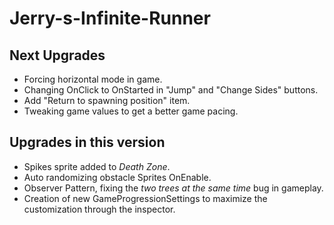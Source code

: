 # Jerry-s-Infinite-Runner
## Next Upgrades
- Forcing horizontal mode in game.
- Changing OnClick to OnStarted in "Jump" and "Change Sides" buttons.
- Add "Return to spawning position" item.
- Tweaking game values to get a better game pacing.

## Upgrades in this version
- Spikes sprite added to _Death Zone_.
- Auto randomizing obstacle Sprites OnEnable.
- Observer Pattern, fixing the _two trees at the same time_ bug in gameplay.
- Creation of new GameProgressionSettings to maximize the customization through the inspector.
